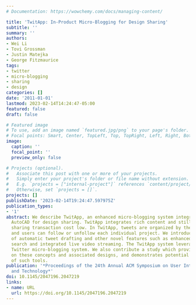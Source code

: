 ```yaml
---
# Documentation: https://wowchemy.com/docs/managing-content/

title: 'TwitApp: In-Product Micro-Blogging for Design Sharing'
subtitle: ''
summary: ''
authors:
- Wei Li
- Tovi Grossman
- Justin Matejka
- George Fitzmaurice
tags:
- twitter
- micro-blogging
- sharing
- design
categories: []
date: '2011-01-01'
lastmod: 2023-02-14T14:24:47-05:00
featured: false
draft: false

# Featured image
# To use, add an image named `featured.jpg/png` to your page's folder.
# Focal points: Smart, Center, TopLeft, Top, TopRight, Left, Right, BottomLeft, Bottom, BottomRight.
image:
  caption: ''
  focal_point: ''
  preview_only: false

# Projects (optional).
#   Associate this post with one or more of your projects.
#   Simply enter your project's folder or file name without extension.
#   E.g. `projects = ["internal-project"]` references `content/project/deep-learning/index.md`.
#   Otherwise, set `projects = []`.
projects: []
publishDate: '2023-02-14T19:24:47.597975Z'
publication_types:
- '1'
abstract: We describe TwitApp, an enhanced micro-blogging system integrated within
  AutoCAD for design sharing. TwitApp integrates rich content and still keeps the
  sharing transaction cost low. In TwitApp, tweets are organized by their project,
  and users can follow or unfollow each individual project. We introduce the concept
  of automatic tweet drafting and other novel features such as enhanced real-time
  search and integrated live video streaming. The TwitApp system leverages the existing
  Twitter micro-blogging system. We also contribute a study which provides insights
  on these concepts and associated designs, and demonstrates potential user excitement
  of such tools.
publication: '*Proceedings of the 24th Annual ACM Symposium on User Interface Software
  and Technology*'
doi: 10.1145/2047196.2047219
links:
- name: URL
  url: https://doi.org/10.1145/2047196.2047219
---
```

